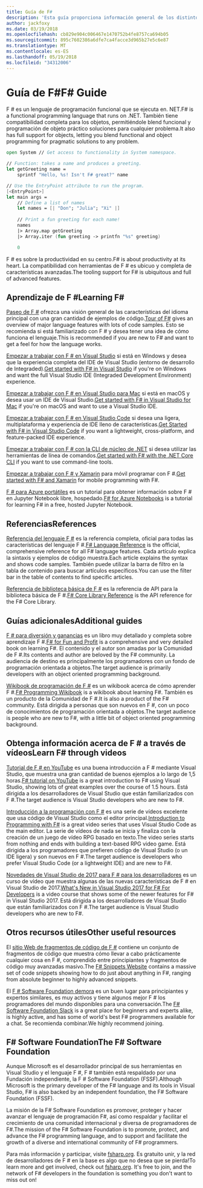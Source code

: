 ```yaml
---
title: Guía de F#
description: 'Esta guía proporciona información general de los distintos materiales de aprendizaje en F #, un lenguaje de programación funcional que se ejecuta en. NET.'
author: jackfoxy
ms.date: 03/19/2018
ms.openlocfilehash: cb829e904c006467e1470752b4fe8757ca694b05
ms.sourcegitcommit: 895c7602386a6dfe7ca4facce3d965b27e5c6e87
ms.translationtype: MT
ms.contentlocale: es-ES
ms.lasthandoff: 05/19/2018
ms.locfileid: "34312006"
---
```

# <a name="f-guide"></a><span data-ttu-id="5c873-103">Guía de F#</span><span class="sxs-lookup"><span data-stu-id="5c873-103">F# Guide</span></span>

<span data-ttu-id="5c873-104">F # es un lenguaje de programación funcional que se ejecuta en. NET.</span><span class="sxs-lookup"><span data-stu-id="5c873-104">F# is a functional programming language that runs on .NET.</span></span> <span data-ttu-id="5c873-105">También tiene compatibilidad completa para los objetos, permitiéndole blend funcional y programación de objeto práctico soluciones para cualquier problema.</span><span class="sxs-lookup"><span data-stu-id="5c873-105">It also has full support for objects, letting you blend functional and object programming for pragmatic solutions to any problem.</span></span>

```fsharp
open System // Get access to functionality in System namespace.

// Function: takes a name and produces a greeting.
let getGreeting name =
    sprintf "Hello, %s! Isn't F# great?" name

// Use the EntryPoint attribute to run the program.
[<EntryPoint>]
let main args =
    // Define a list of names
    let names = [| "Don"; "Julia"; "Xi" |]
    
    // Print a fun greeting for each name!
    names
    |> Array.map getGreeting
    |> Array.iter (fun greeting -> printfn "%s" greeting)

    0
```

<span data-ttu-id="5c873-106">F # es sobre la productividad en su centro.</span><span class="sxs-lookup"><span data-stu-id="5c873-106">F# is about productivity at its heart.</span></span> <span data-ttu-id="5c873-107">La compatibilidad con herramientas de F # es ubicuo y completa de características avanzadas.</span><span class="sxs-lookup"><span data-stu-id="5c873-107">The tooling support for F# is ubiquitous and full of advanced features.</span></span>

## <a name="learning-f"></a><span data-ttu-id="5c873-108">Aprendizaje de F #</span><span class="sxs-lookup"><span data-stu-id="5c873-108">Learning F#</span></span> #

<span data-ttu-id="5c873-109">[Paseo de F #](tour.md) ofrezca una visión general de las características del idioma principal con una gran cantidad de ejemplos de código.</span><span class="sxs-lookup"><span data-stu-id="5c873-109">[Tour of F#](tour.md) gives an overview of major language features with lots of code samples.</span></span> <span data-ttu-id="5c873-110">Esto se recomienda si está familiarizado con F # y desea tener una idea de cómo funciona el lenguaje.</span><span class="sxs-lookup"><span data-stu-id="5c873-110">This is recommended if you are new to F# and want to get a feel for how the language works.</span></span>

<span data-ttu-id="5c873-111">[Empezar a trabajar con F # en Visual Studio](get-started/get-started-visual-studio.md) si está en Windows y desea que la experiencia completa del IDE de Visual Studio (entorno de desarrollo de Integraded).</span><span class="sxs-lookup"><span data-stu-id="5c873-111">[Get started with F# in Visual Studio](get-started/get-started-visual-studio.md) if you're on Windows and want the full Visual Studio IDE (Integraded Development Environment) experience.</span></span>

<span data-ttu-id="5c873-112">[Empezar a trabajar con F # en Visual Studio para Mac](get-started/get-started-with-visual-studio-for-mac.md) si está en macOS y desea usar un IDE de Visual Studio.</span><span class="sxs-lookup"><span data-stu-id="5c873-112">[Get started with F# in Visual Studio for Mac](get-started/get-started-with-visual-studio-for-mac.md) if you're on macOS and want to use a Visual Studio IDE.</span></span>

<span data-ttu-id="5c873-113">[Empezar a trabajar con F # en Visual Studio Code](get-started/get-started-vscode.md) si desea una ligera, multiplataforma y experiencia de IDE lleno de características.</span><span class="sxs-lookup"><span data-stu-id="5c873-113">[Get Started with F# in Visual Studio Code](get-started/get-started-vscode.md) if you want a lightweight, cross-platform, and feature-packed IDE experience.</span></span>

<span data-ttu-id="5c873-114">[Empezar a trabajar con F # con la CLI de núcleo de .NET](get-started/get-started-command-line.md) si desea utilizar las herramientas de línea de comandos.</span><span class="sxs-lookup"><span data-stu-id="5c873-114">[Get started with F# with the .NET Core CLI](get-started/get-started-command-line.md) if you want to use command-line tools.</span></span>

<span data-ttu-id="5c873-115">[Empezar a trabajar con F # y Xamarin](https://docs.microsoft.com/xamarin/cross-platform/platform/fsharp/) para móvil programar con F #.</span><span class="sxs-lookup"><span data-stu-id="5c873-115">[Get started with F# and Xamarin](https://docs.microsoft.com/xamarin/cross-platform/platform/fsharp/) for mobile programming with F#.</span></span>

<span data-ttu-id="5c873-116">[F # para Azure portátiles](https://notebooks.azure.com/Microsoft/libraries/samples/html/FSharp%20for%20Azure%20Notebooks.ipynb) es un tutorial para obtener información sobre F # en Jupyter Notebook libre, hospedado.</span><span class="sxs-lookup"><span data-stu-id="5c873-116">[F# for Azure Notebooks](https://notebooks.azure.com/Microsoft/libraries/samples/html/FSharp%20for%20Azure%20Notebooks.ipynb) is a tutorial for learning F# in a free, hosted Jupyter Notebook.</span></span>

## <a name="references"></a><span data-ttu-id="5c873-117">Referencias</span><span class="sxs-lookup"><span data-stu-id="5c873-117">References</span></span>

<span data-ttu-id="5c873-118">[Referencia del lenguaje F #](language-reference/index.md) es la referencia completa, oficial para todas las características del lenguaje F #.</span><span class="sxs-lookup"><span data-stu-id="5c873-118">[F# Language Reference](language-reference/index.md) is the official, comprehensive reference for all F# language features.</span></span> <span data-ttu-id="5c873-119">Cada artículo explica la sintaxis y ejemplos de código muestra.</span><span class="sxs-lookup"><span data-stu-id="5c873-119">Each article explains the syntax and shows code samples.</span></span> <span data-ttu-id="5c873-120">También puede utilizar la barra de filtro en la tabla de contenido para buscar artículos específicos.</span><span class="sxs-lookup"><span data-stu-id="5c873-120">You can use the filter bar in the table of contents to find specific articles.</span></span>

<span data-ttu-id="5c873-121">[Referencia de biblioteca básica de F #](https://msdn.microsoft.com/visualfsharpdocs/conceptual/fsharp-core-library-reference) es la referencia de API para la biblioteca básica de F #.</span><span class="sxs-lookup"><span data-stu-id="5c873-121">[F# Core Library Reference](https://msdn.microsoft.com/visualfsharpdocs/conceptual/fsharp-core-library-reference) is the API reference for the F# Core Library.</span></span>


## <a name="additional-guides"></a><span data-ttu-id="5c873-122">Guías adicionales</span><span class="sxs-lookup"><span data-stu-id="5c873-122">Additional guides</span></span>

<span data-ttu-id="5c873-123">[F # para diversión y ganancias](https://swlaschin.gitbooks.io/fsharpforfunandprofit/content/) es un libro muy detallado y completa sobre aprendizaje F #.</span><span class="sxs-lookup"><span data-stu-id="5c873-123">[F# for Fun and Profit](https://swlaschin.gitbooks.io/fsharpforfunandprofit/content/) is a comprehensive and very detailed book on learning F#.</span></span> <span data-ttu-id="5c873-124">El contenido y el autor son amadas por la Comunidad de F #.</span><span class="sxs-lookup"><span data-stu-id="5c873-124">Its contents and author are beloved by the F# community.</span></span> <span data-ttu-id="5c873-125">La audiencia de destino es principalmente los programadores con un fondo de programación orientada a objetos.</span><span class="sxs-lookup"><span data-stu-id="5c873-125">The target audience is primarily developers with an object oriented programming background.</span></span>

<span data-ttu-id="5c873-126">[Wikibook de programación de F #](https://en.wikibooks.org/wiki/F_Sharp_Programming) es un wikibook acerca de cómo aprender F #.</span><span class="sxs-lookup"><span data-stu-id="5c873-126">[F# Programming Wikibook](https://en.wikibooks.org/wiki/F_Sharp_Programming) is a wikibook about learning F#.</span></span> <span data-ttu-id="5c873-127">También es un producto de la Comunidad de F #.</span><span class="sxs-lookup"><span data-stu-id="5c873-127">It is also a product of the F# community.</span></span> <span data-ttu-id="5c873-128">Está dirigida a personas que son nuevos en F #, con un poco de conocimientos de programación orientada a objetos.</span><span class="sxs-lookup"><span data-stu-id="5c873-128">The target audience is people who are new to F#, with a little bit of object oriented programming background.</span></span>

## <a name="learn-f-through-videos"></a><span data-ttu-id="5c873-129">Obtenga información acerca de F # a través de vídeos</span><span class="sxs-lookup"><span data-stu-id="5c873-129">Learn F# through videos</span></span>

<span data-ttu-id="5c873-130">[Tutorial de F # en YouTube](https://www.youtube.com/watch?v=c7eNDJN758U) es una buena introducción a F # mediante Visual Studio, que muestra una gran cantidad de buenos ejemplos a lo largo de 1,5 horas.</span><span class="sxs-lookup"><span data-stu-id="5c873-130">[F# tutorial on YouTube](https://www.youtube.com/watch?v=c7eNDJN758U) is a great introduction to F# using Visual Studio, showing lots of great examples over the course of 1.5 hours.</span></span> <span data-ttu-id="5c873-131">Está dirigida a los desarrolladores de Visual Studio que están familiarizados con F #.</span><span class="sxs-lookup"><span data-stu-id="5c873-131">The target audience is Visual Studio developers who are new to F#.</span></span>

<span data-ttu-id="5c873-132">[Introducción a la programación con F #](https://www.youtube.com/watch?v=Teak30_pXHk&list=PLEoMzSkcN8oNiJ67Hd7oRGgD1d4YBxYGC) es una serie de vídeos excelente que usa código de Visual Studio como el editor principal.</span><span class="sxs-lookup"><span data-stu-id="5c873-132">[Introduction to Programming with F#](https://www.youtube.com/watch?v=Teak30_pXHk&list=PLEoMzSkcN8oNiJ67Hd7oRGgD1d4YBxYGC) is a great video series that uses Visual Studio Code as the main editor.</span></span> <span data-ttu-id="5c873-133">La serie de vídeos de nada se inicia y finaliza con la creación de un juego de vídeo RPG basado en texto.</span><span class="sxs-lookup"><span data-stu-id="5c873-133">The video series starts from nothing and ends with building a text-based RPG video game.</span></span> <span data-ttu-id="5c873-134">Está dirigida a los programadores que prefieren código de Visual Studio (o un IDE ligera) y son nuevos en F #.</span><span class="sxs-lookup"><span data-stu-id="5c873-134">The target audience is developers who prefer Visual Studio Code (or a lightweight IDE) and are new to F#.</span></span>

<span data-ttu-id="5c873-135">[Novedades de Visual Studio de 2017 para F # para los desarrolladores](https://www.linkedin.com/learning/what-s-new-in-visual-studio-2017-for-f-sharp-for-developers) es un curso de vídeo que muestra algunas de las nuevas características de F # en Visual Studio de 2017.</span><span class="sxs-lookup"><span data-stu-id="5c873-135">[What's New in Visual Studio 2017 for F# For Developers](https://www.linkedin.com/learning/what-s-new-in-visual-studio-2017-for-f-sharp-for-developers) is a video course that shows some of the newer features for F# in Visual Studio 2017.</span></span> <span data-ttu-id="5c873-136">Está dirigida a los desarrolladores de Visual Studio que están familiarizados con F #.</span><span class="sxs-lookup"><span data-stu-id="5c873-136">The target audience is Visual Studio developers who are new to F#.</span></span>

## <a name="other-useful-resources"></a><span data-ttu-id="5c873-137">Otros recursos útiles</span><span class="sxs-lookup"><span data-stu-id="5c873-137">Other useful resources</span></span>

<span data-ttu-id="5c873-138">El [sitio Web de fragmentos de código de F #](http://www.fssnip.net) contiene un conjunto de fragmentos de código que muestra cómo llevar a cabo prácticamente cualquier cosa en F #, comprendido entre principiantes y fragmentos de código muy avanzadas masivo.</span><span class="sxs-lookup"><span data-stu-id="5c873-138">The [F# Snippets Website](http://www.fssnip.net) contains a massive set of code snippets showing how to do just about anything in F#, ranging from absolute beginner to highly advanced snippets.</span></span>

<span data-ttu-id="5c873-139">El [F # Software Foundation demora](http://fsharp.org/guides/slack/) es un buen lugar para principiantes y expertos similares, es muy activos y tiene algunos mejor F # los programadores del mundo disponibles para una conversación.</span><span class="sxs-lookup"><span data-stu-id="5c873-139">The [F# Software Foundation Slack](http://fsharp.org/guides/slack/) is a great place for beginners and experts alike, is highly active, and has some of world's best F# programmers available for a chat.</span></span> <span data-ttu-id="5c873-140">Se recomienda combinar.</span><span class="sxs-lookup"><span data-stu-id="5c873-140">We highly recommend joining.</span></span>

## <a name="the-f-software-foundation"></a><span data-ttu-id="5c873-141">F# Software Foundation</span><span class="sxs-lookup"><span data-stu-id="5c873-141">The F# Software Foundation</span></span>

<span data-ttu-id="5c873-142">Aunque Microsoft es el desarrollador principal de sus herramientas en Visual Studio y el lenguaje F #, F # también está respaldado por una Fundación independiente, la F # Software Foundation (FSSF).</span><span class="sxs-lookup"><span data-stu-id="5c873-142">Although Microsoft is the primary developer of the F# language and its tools in Visual Studio, F# is also backed by an independent foundation, the F# Software Foundation (FSSF).</span></span>

<span data-ttu-id="5c873-143">La misión de la F# Software Foundation es promover, proteger y hacer avanzar el lenguaje de programación F#, así como respaldar y facilitar el crecimiento de una comunidad internacional y diversa de programadores de F#.</span><span class="sxs-lookup"><span data-stu-id="5c873-143">The mission of the F# Software Foundation is to promote, protect, and advance the F# programming language, and to support and facilitate the growth of a diverse and international community of F# programmers.</span></span>

<span data-ttu-id="5c873-144">Para más información y participar, visite [fsharp.org](http://fsharp.org). Es gratuito unir, y la red de desarrolladores de F # en la base es algo que no desea que se pierda!</span><span class="sxs-lookup"><span data-stu-id="5c873-144">To learn more and get involved, check out [fsharp.org](http://fsharp.org). It's free to join, and the network of F# developers in the foundation is something you don't want to miss out on!</span></span>
